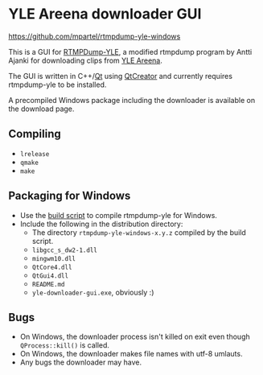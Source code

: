 # YLE Areena downloader GUI #

https://github.com/mpartel/rtmpdump-yle-windows

This is a GUI for [RTMPDump-YLE](http://users.tkk.fi/~aajanki/rtmpdump-yle/index-en.html), a modified rtmpdump program by Antti Ajanki for downloading clips from [YLE Areena](http://areena.yle.fi/).

The GUI is written in C++/[Qt](http://qt.nokia.com/) using [QtCreator](http://qt.nokia.com/products/developer-tools/) and currently requires rtmpdump-yle to be installed.

A precompiled Windows package including the downloader is available on the download page.


## Compiling ##

- `lrelease`
- `qmake`
- `make`

## Packaging for Windows ##

- Use the [build script](https://github.com/mpartel/rtmpdump-yle-windows) to compile rtmpdump-yle for Windows.
- Include the following in the distribution directory:
  - The directory `rtmpdump-yle-windows-x.y.z` compiled by the build script.
  - `libgcc_s_dw2-1.dll`
  - `mingwm10.dll`
  - `QtCore4.dll`
  - `QtGui4.dll`
  - `README.md`
  - `yle-downloader-gui.exe`, obviously :)

## Bugs ##

- On Windows, the downloader process isn't killed on exit even though `QProcess::kill()` is called.
- On Windows, the downloader makes file names with utf-8 umlauts.
- Any bugs the downloader may have.
